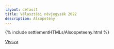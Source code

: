 ```yaml
---
layout: default
title: Választási névjegyzék 2022
description: Alsópetény
---
```


{% include settlementHTMLs/Alsoopeteeny.html %}

[Vissza](./)